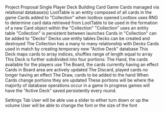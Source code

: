 Project Proposal
Single Player Deck Building Card Game
  Cards managed via relational database(s)
  LootTable is an entity composed of all cards in the game
  Cards added to "Collection" when lootbox opened
    Lootbox uses RNG to determine card data retrieved from LootTable to be used in the formation of a new Card object within the "Collection"
      "Collection" uses an entity table
      "Collection" is persistent between launches
  Cards in "Collection" can be added to "Decks"
    Decks use entity tables
    Decks can be created and destroyed
  The Collection has a many to many relationship with Decks 
  Cards used in match by creating temporary new "Active Deck" database
    This Deck maps cards to array indices, shuffles range of length equal to array
    This Deck is further subdivided into four portions:
      The Hand, the cards available for the players use
      The Board, the cards currently having an effect
        Cards in Board area are actively updated
      The Discard, played cards no longer having an effect
      The Draw, cards to be added to the hand
      When Cards change portions they are updated
      These portions will be where the majority of database operations occur in a game
    In progress games will have the "Active Deck" saved persistently every round. 
    
  Settings Tab
      User will be able use a slider to either turn down or up the volume
      User will be able to change the font or the size of the font
